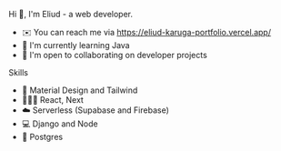 Hi 👋, I'm Eliud - a web developer.  


- ✉️ You can reach me via https://eliud-karuga-portfolio.vercel.app/
- 🧠 I'm currently learning Java
- 🤝 I'm open to collaborating on developer projects



Skills
- 🎨 Material Design and Tailwind
- 👩🏽‍💻 React, Next
- ☁️ Serverless (Supabase and Firebase)
- 💻 Django and Node      
- 🐘 Postgres


